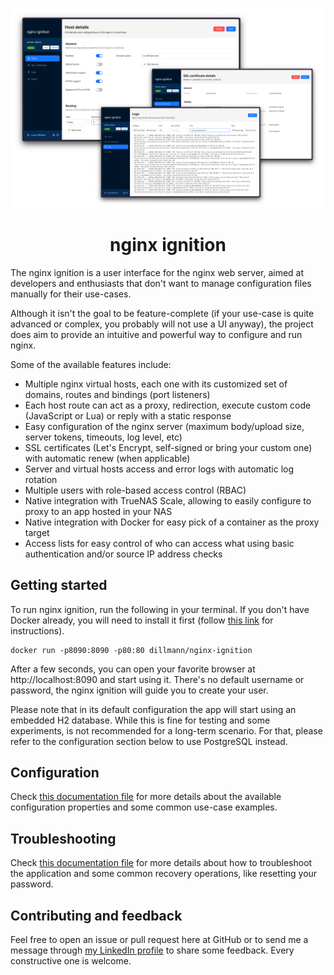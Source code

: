 <p align="center">
    <img src="docs/readme-screenshots-v2.png" alt="" width="600" />
</p>
<h1 align="center">
    nginx ignition
</h1>

The nginx ignition is a user interface for the nginx web server, aimed at developers and enthusiasts that don't
want to manage configuration files manually for their use-cases. 

Although it isn't the goal to be feature-complete (if your use-case is quite advanced or complex, you probably will not 
use a UI anyway), the project does aim to provide an intuitive and powerful way to configure and run nginx.

Some of the available features include:
- Multiple nginx virtual hosts, each one with its customized set of domains, routes and bindings (port listeners)
- Each host route can act as a proxy, redirection, execute custom code (JavaScript or Lua) or reply with a static 
  response
- Easy configuration of the nginx server (maximum body/upload size, server tokens, timeouts, log level, etc)
- SSL certificates (Let's Encrypt, self-signed or bring your custom one) with automatic renew (when applicable)
- Server and virtual hosts access and error logs with automatic log rotation
- Multiple users with role-based access control (RBAC)
- Native integration with TrueNAS Scale, allowing to easily configure to proxy to an app hosted in your NAS
- Native integration with Docker for easy pick of a container as the proxy target
- Access lists for easy control of who can access what using basic authentication and/or source IP address checks 

## Getting started

To run nginx ignition, run the following in your terminal. If you don't have Docker already, you will need to install 
it first (follow [this link](https://www.docker.com/get-started/) for instructions).

```shell
docker run -p8090:8090 -p80:80 dillmann/nginx-ignition
```

After a few seconds, you can open your favorite browser at http://localhost:8090 and start using it. There's no 
default username or password, the nginx ignition will guide you to create your user.

Please note that in its default configuration the app will start using an embedded H2 database. While this is fine for
testing and some experiments, is not recommended for a long-term scenario. For that, please refer to the 
configuration section below to use PostgreSQL instead.

## Configuration

Check [this documentation file](docs/configuration-properties.md) for more details about the available configuration 
properties and some common use-case examples.

## Troubleshooting

Check [this documentation file](docs/troubleshooting.md) for more details about how to troubleshoot the application
and some common recovery operations, like resetting your password.

## Contributing and feedback

Feel free to open an issue or pull request here at GitHub or to send me a message through
[my LinkedIn profile](https://linkedin.com/in/lucasdillmann) to share some feedback. Every constructive one is welcome.
